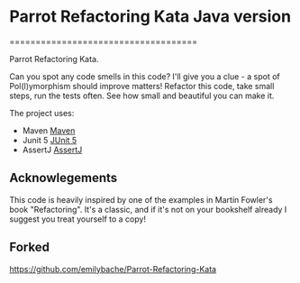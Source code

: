 # Parrot Refactoring Kata Java version
====================================

Parrot Refactoring Kata.

Can you spot any code smells in this code? I'll give you a clue - a spot of Pol(l)ymorphism should improve matters!
Refactor this code, take small steps, run the tests often. See how small and beautiful you can make it.

The project uses:
 - Maven [Maven](https://maven.apache.org/)
 - Junit 5 [JUnit 5](https://junit.org/junit5/)
 - AssertJ [AssertJ](https://assertj.github.io/doc/)

## Acknowlegements
This code is heavily inspired by one of the examples in Martin Fowler's book "Refactoring".
It's a classic, and if it's not on your bookshelf already I suggest you treat yourself to a copy!

## Forked
https://github.com/emilybache/Parrot-Refactoring-Kata